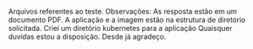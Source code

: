 
Arquivos referentes ao teste.
Observações: As resposta estão em um documento PDF.
A aplicação e a imagem estão na estrutura de diretório solicitada.
Criei um diretório kubernetes para a aplicação
Quaisquer duvidas estou a disposição.
Desde já agradeço.




